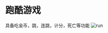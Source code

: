 # 跑酷游戏
具备吃金币，跳，连跳，计分，死亡等功能
![run](https://github.com/lorypjh/Unity/tree/main/Parkour/image/run.jpg)
